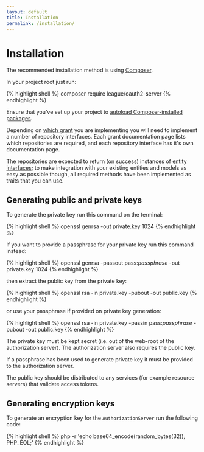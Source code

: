 ```yaml
---
layout: default
title: Installation
permalink: /installation/
---
```


# Installation

The recommended installation method is using [Composer](https://getcomposer.org).

In your project root just run:

{% highlight shell %}
composer require league/oauth2-server
{% endhighlight %}

Ensure that you’ve set up your project to [autoload Composer-installed packages](https://getcomposer.org/doc/01-basic-usage.md#autoloading).

Depending on [which grant](/authorization-server/which-grant/) you are implementing you will need to implement a number of repository interfaces. Each grant documentation page lists which repositories are required, and each repository interface has it's own documentation page.

The repositories are expected to return (on success) instances of [entity interfaces](https://github.com/thephpleague/oauth2-server/tree/master/src/Entities); to make integration with your existing entities and models as easy as possible though, all required methods have been implemented as traits that you can use.

## Generating public and private keys

To generate the private key run this command on the terminal:

{% highlight shell %}
openssl genrsa -out private.key 1024
{% endhighlight %}

If you want to provide a passphrase for your private key run this command instead:

{% highlight shell %}
openssl genrsa -passout pass:_passphrase_ -out private.key 1024
{% endhighlight %}

then extract the public key from the private key:

{% highlight shell %}
openssl rsa -in private.key -pubout -out public.key
{% endhighlight %}

or use your passphrase if provided on private key generation:

{% highlight shell %}
openssl rsa -in private.key -passin pass:_passphrase_ -pubout -out public.key
{% endhighlight %}

The private key must be kept secret (i.e. out of the web-root of the authorization server). The authorization server also requires the public key.

If a passphrase has been used to generate private key it must be provided to the authorization server.

The public key should be distributed to any services (for example resource servers) that validate access tokens.

## Generating encryption keys

To generate an encryption key for the `AuthorizationServer` run the following code:

{% highlight shell %}
php -r 'echo base64_encode(random_bytes(32)), PHP_EOL;'
{% endhighlight %}
